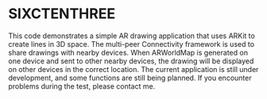 # SIXCTENTHREE
This code demonstrates a simple AR drawing application that uses ARKit to create lines in 3D space. The multi-peer Connectivity framework is used to share drawings with nearby devices. When ARWorldMap is generated on one device and sent to other nearby devices, the drawing will be displayed on other devices in the correct location. The current application is still under development, and some functions are still being planned. If you encounter problems during the test, please contact me.
